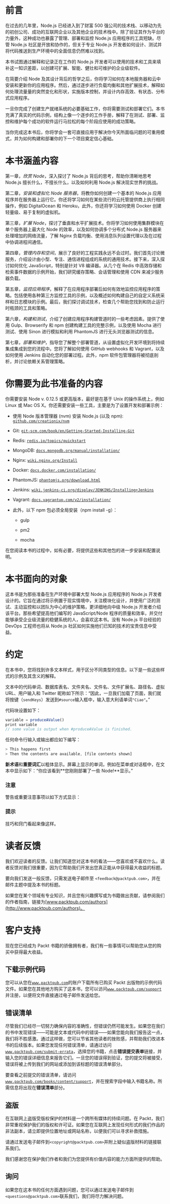 # 前言

在过去的几年里，Node.js 已经进入到了财富 500 强公司的技术栈、以移动为先的初创公司、成功的互联网企业以及其他企业的技术栈中。除了验证其作为平台的力量外，这种成功也暴露了管理、部署和监控 Node.js 应用程序的工具短缺。尽管 Node.js 社区是开放和协作的，但关于专业 Node.js 开发者如何设计、测试并将代码推送到生产环境中的全面信息仍然难以找到。

本书试图通过解释和记录正在工作的 Node.js 开发者可以使用的技术和工具来填补这一知识差距，以创建可扩展、智能、健壮和可维护的企业级软件。

在简要介绍 Node 及其设计背后的哲学之后，你将学习如何在本地服务器和云中安装和更新你的应用程序。然后，通过逐步进行负载均衡和其他扩展技术，解释如何处理流量量的突然变化和形状，实施版本控制，并设计内存高效、有状态、分布式应用程序。

一旦你完成了创建生产就绪系统的必要基础工作，你将需要测试和部署它们。本书充满了真实的代码示例，结构上像一个逐步的工作手册，解释了在测试、部署、监控和维护每个成功的软件运行马拉松的每个阶段应使用的成功策略。

当你完成这本书后，你将学会一套可直接应用于解决你今天所面临问题的可重用模式，并为如何构建和部署你的下一个项目奠定信心基础。

# 本书涵盖内容

第一章，*欣赏 Node*，深入探讨了 Node.js 背后的思考，帮助你清晰地思考 Node.js 擅长什么，不擅长什么，以及如何利用 Node.js 解决现实世界的挑战。

第二章，*安装和虚拟化 Node 服务器*，将教你如何创建一个基本的 Node.js 应用程序并在服务器上运行它。你还将学习如何在某些流行的云托管提供商上执行相同操作，例如 DigitalOcean 和 Heroku，此外，你还将学习如何使用 Docker 创建轻量级、易于复制的虚拟机。

第三章，*扩展 Node*，探讨了垂直和水平扩展技术。你将学习如何使用集群模块在单个服务器上最大化 Node 的效率，以及如何协调多个分布式 Node.js 服务器来处理增加的网络流量，了解 Nginx 负载均衡、使用消息队列设置代理以及在过程中协调进程间通信。

第四章，*管理内存和空间*，展示了良好的工程实践永远不会过时。我们首先讨论微服务，介绍设计由小型、专注、通信进程组成的系统的通用技术。接下来，深入探讨如何优化 JavaScript，特别是针对 V8 编译器。从几个在 Redis 中高效存储和检索事件数据的示例开始，我们研究缓存策略、会话管理和使用 CDN 来减少服务器负载。

第五章，*监控应用程序*，解释了在应用程序部署后如何有效地监控应用程序的策略。包括使用各种第三方监控工具的示例，以及概述如何构建自己的自定义系统采样和日志模块的示例。最后，我们探讨调试技术，检查几个帮助您找到和防止运行时瓶颈的工具和策略。

第六章，*构建和测试*，介绍了创建应用程序构建管道时的一些考虑因素。提供了使用 Gulp、Browserify 和 npm 创建构建工具的完整示例，以及使用 Mocha 进行测试、使用 Sinon 进行模拟和利用 PhantomJS 进行无头浏览器测试的信息。

第七章，*部署和维护*，指导您了解整个部署管道，从设置虚拟化开发环境到将持续集成集成到您的流程中。您将了解如何使用 GitHub webhooks 和 Vagrant，以及如何使用 Jenkins 自动化您的部署过程。此外，npm 软件包管理器将被彻底剖析，并讨论依赖关系管理策略。

# 你需要为此书准备的内容

你需要安装 Node v. 0.12.5 或更高版本，最好是在基于 Unix 的操作系统上，例如 Linux 或 Mac OS X。你还需要安装一些工具，主要是为了设置开发和部署示例：

+   使用 Node 版本管理器 (nvm) 安装 Node.js (以及 npm): [`github.com/creationix/nvm`](https://github.com/creationix/nvm)

+   Git: [`git-scm.com/book/en/Getting-Started-Installing-Git`](http://git-scm.com/book/en/Getting-Started-Installing-Git)

+   Redis: [`redis.io/topics/quickstart`](http://redis.io/topics/quickstart)

+   MongoDB: [`docs.mongodb.org/manual/installation/`](http://docs.mongodb.org/manual/installation/)

+   Nginx: [`wiki.nginx.org/Install`](http://wiki.nginx.org/Install)

+   Docker: [`docs.docker.com/installation/`](https://docs.docker.com/installation/)

+   PhantomJS: [`phantomjs.org/download.html`](http://phantomjs.org/download.html)

+   Jenkins: [`wiki.jenkins-ci.org/display/JENKINS/Installing+Jenkins`](https://wiki.jenkins-ci.org/display/JENKINS/Installing+Jenkins)

+   Vagrant: [`docs.vagrantup.com/v2/installation/`](http://docs.vagrantup.com/v2/installation/)

+   此外，以下 npm 包必须全局安装（npm install <packagename> -g）：

    +   gulp

    +   pm2

    +   mocha

在您阅读本书的过程中，如有必要，将提供这些和其他包的进一步安装和配置说明。

# 本书面向的对象

这本书是为那些准备在生产环境中部署大型 Node.js 应用程序的 Node.js 开发者设计的。它旨在通过将示例置于现实情境中，关注模块化设计，并使用广泛的测试、主动监控和以团队为中心的维护策略，更详细地向中级 Node.js 开发者介绍该平台。那些希望提高他们编写的 JavaScript/Node 程序的质量和效率，并交付能够承受企业级流量的稳健系统的人，会喜欢这本书。没有 Node.js 平台经验的 DevOps 工程师也将从 Node.js 社区如何实施他们已知的技术的宝贵信息中受益。

# 约定

在本书中，您将找到许多文本样式，用于区分不同类型的信息。以下是一些这些样式的示例及其含义的解释。

文本中的代码单词、数据库表名、文件夹名、文件名、文件扩展名、路径名、虚拟 URL、用户输入和 Twitter 昵称如下所示：“因此，一旦我们加载了页面，我们就将按键（`sendKeys`）发送到`#source`输入框中，输入意大利语单词`"Ciao"`。”

代码块设置如下：

```js
variable = produceAValue()
print variable
// some value is output when #produceAValue is finished.
```

任何命令行输入或输出都应如下编写：

```js
> This happens first
> Then the contents are available, [file contents shown]

```

**新术语**和**重要词汇**以粗体显示。屏幕上显示的单词，例如在菜单或对话框中，在文本中显示如下：“你应该看到**您刚刚部署了一些 Node!**显示。”

### 注意

警告或重要注意事项以如下方式显示：

### 提示

技巧和窍门看起来像这样。

# 读者反馈

我们欢迎读者的反馈。让我们知道您对这本书的看法——您喜欢或不喜欢什么。读者反馈对我们很重要，因为它帮助我们开发出您真正能从中获得最大收益的标题。

要向我们发送一般反馈，只需发送电子邮件至 `<feedback@packtpub.com>`，并在邮件主题中提及本书的标题。

如果您在某个领域有专业知识，并且您有兴趣撰写或为书籍做出贡献，请参阅我们的作者指南，链接为[www.packtpub.com/authors](http://www.packtpub.com/authors)。

# 客户支持

现在您已经成为 Packt 书籍的骄傲拥有者，我们有一些事情可以帮助您从您的购买中获得最大收益。

## 下载示例代码

您可以从您在[`www.packtpub.com`](http://www.packtpub.com)的账户下载所有已购买 Packt 出版物的示例代码文件。如果您在其他地方购买了这本书，您可以访问[`www.packtpub.com/support`](http://www.packtpub.com/support)并注册，以便将文件直接通过电子邮件发送给您。

## 错误清单

尽管我们已经尽一切努力确保内容的准确性，但错误仍然可能发生。如果您在我们的书中发现错误——可能是文本或代码中的错误——如果您能向我们报告这一点，我们将不胜感激。通过这样做，您可以节省其他读者的挫败感，并帮助我们改进本书的后续版本。如果您发现任何错误清单，请通过访问[`www.packtpub.com/submit-errata`](http://www.packtpub.com/submit-errata)，选择您的书籍，点击**错误提交表单**链接，并输入您的错误详细信息来报告它们。一旦您的错误得到验证，您的提交将被接受，错误将被上传到我们的网站或添加到该标题的错误清单部分。

要查看之前提交的错误清单，请访问[`www.packtpub.com/books/content/support`](https://www.packtpub.com/books/content/support)，并在搜索字段中输入书籍名称。所需信息将出现在**错误清单**部分。

## 盗版

在互联网上盗版受版权保护的材料是一个跨所有媒体的持续问题。在 Packt，我们非常重视保护我们的版权和许可证。如果您在互联网上发现任何形式的我们作品的非法副本，请立即提供位置地址或网站名称，以便我们可以寻求补救措施。

请通过发送电子邮件到`<copyright@packtpub.com>`并附上疑似盗版材料的链接联系我们。

我们感谢您在保护我们作者和我们为您提供有价值内容的能力方面所提供的帮助。

## 询问

如果您在这本书的任何方面遇到问题，您可以通过发送电子邮件到`<questions@packtpub.com>`联系我们，我们将尽力解决问题。
